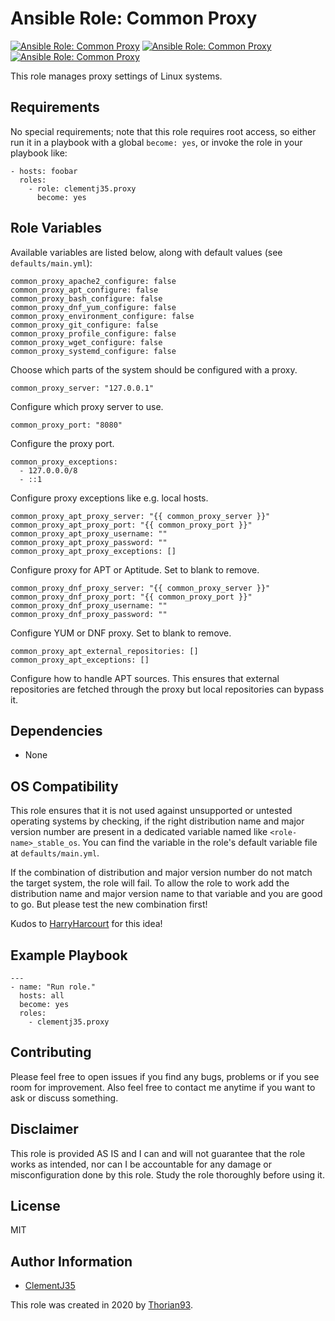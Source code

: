# Ansible Role: Common Proxy

[![Ansible Role: Common Proxy](https://img.shields.io/ansible/role/55479?style=flat-square)](https://galaxy.ansible.com/clementj35/proxy)
[![Ansible Role: Common Proxy](https://img.shields.io/ansible/quality/55479?style=flat-square)](https://galaxy.ansible.com/clementj35/proxy)
[![Ansible Role: Common Proxy](https://img.shields.io/ansible/role/d/55479?style=flat-square)](https://galaxy.ansible.com/clementj35/proxy)

This role manages proxy settings of Linux systems.

## Requirements

No special requirements; note that this role requires root access, so either run it in a playbook with a global `become: yes`, or invoke the role in your playbook like:

    - hosts: foobar
      roles:
        - role: clementj35.proxy
          become: yes

## Role Variables

Available variables are listed below, along with default values (see `defaults/main.yml`):

    common_proxy_apache2_configure: false
    common_proxy_apt_configure: false
    common_proxy_bash_configure: false
    common_proxy_dnf_yum_configure: false
    common_proxy_environment_configure: false
    common_proxy_git_configure: false
    common_proxy_profile_configure: false
    common_proxy_wget_configure: false
    common_proxy_systemd_configure: false

Choose which parts of the system should be configured with a proxy.

    common_proxy_server: "127.0.0.1"

Configure which proxy server to use.

    common_proxy_port: "8080"

Configure the proxy port.

    common_proxy_exceptions:
      - 127.0.0.0/8
      - ::1

Configure proxy exceptions like e.g. local hosts.

    common_proxy_apt_proxy_server: "{{ common_proxy_server }}"
    common_proxy_apt_proxy_port: "{{ common_proxy_port }}"
    common_proxy_apt_proxy_username: ""
    common_proxy_apt_proxy_password: ""
    common_proxy_apt_proxy_exceptions: []

Configure proxy for APT or Aptitude. Set to blank to remove.

    common_proxy_dnf_proxy_server: "{{ common_proxy_server }}"
    common_proxy_dnf_proxy_port: "{{ common_proxy_port }}"
    common_proxy_dnf_proxy_username: ""
    common_proxy_dnf_proxy_password: ""

Configure YUM or DNF proxy. Set to blank to remove.

    common_proxy_apt_external_repositories: []
    common_proxy_apt_exceptions: []

Configure how to handle APT sources. This ensures that external repositories are fetched through the proxy but local repositories can bypass it.

## Dependencies

  - None

## OS Compatibility

This role ensures that it is not used against unsupported or untested operating systems by checking, if the right distribution name and major version number are present in a dedicated variable named like `<role-name>_stable_os`. You can find the variable in the role's default variable file at `defaults/main.yml`.

If the combination of distribution and major version number do not match the target system, the role will fail. To allow the role to work add the distribution name and major version name to that variable and you are good to go. But please test the new combination first!

Kudos to [HarryHarcourt](https://github.com/HarryHarcourt) for this idea!

## Example Playbook

    ---
    - name: "Run role."
      hosts: all
      become: yes
      roles:
        - clementj35.proxy

## Contributing

Please feel free to open issues if you find any bugs, problems or if you see room for improvement. Also feel free to contact me anytime if you want to ask or discuss something.

## Disclaimer

This role is provided AS IS and I can and will not guarantee that the role works as intended, nor can I be accountable for any damage or misconfiguration done by this role. Study the role thoroughly before using it.

## License

MIT

## Author Information

- [ClementJ35](https://github.com/ClementJ35/)

This role was created in 2020 by [Thorian93](http://Thorian93.de/).

